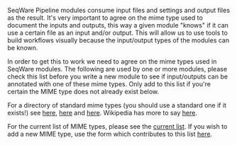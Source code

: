 SeqWare Pipeline modules consume input files and settings and output files as the result. It's very important to agree on the mime type used to document the inputs and outputs, this way a given module "knows" if it can use a certain file as an input and/or output. This will allow us to use tools to build workflows visually because the input/output types of the modules can be known.

In order to get this to work we need to agree on the mime types used in SeqWare modules. The following are used by one or more modules, please check this list before you write a new module to see if input/outputs can be annotated with one of these mime types.  Only add to this list if you're certain the MIME type does not already exist below.

For a directory of standard mime types (you should use a standard one if it exists!) see [here](http://www.feedforall.com/mime-types.htm), [here](http://silk.nih.gov/public/zzyzzap.@www.silk.types.html) and [here](http://www.iana.org/assignments/media-types/index.html).  Wikipedia has more to say [here](http://en.wikipedia.org/wiki/MIME).

For the current list of MIME types, please see the [current list](https://docs.google.com/spreadsheet/ccc?key=0An-x7dcdlF7AdGhjdjRTU0toZkJXNlNRb1NROXdfLWc).
If you wish to add a new MIME type, use the form which contributes to this list [here](https://docs.google.com/spreadsheet/viewform?formkey=dGhjdjRTU0toZkJXNlNRb1NROXdfLWc6MQ).
